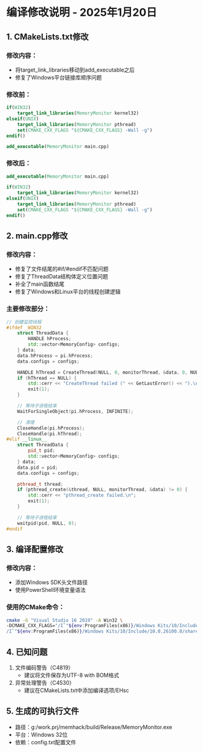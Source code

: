 # 编译修改说明 - 2025年1月20日

## 1. CMakeLists.txt修改
### 修改内容：
- 将target_link_libraries移动到add_executable之后
- 修复了Windows平台链接库顺序问题

### 修改前：
```cmake
if(WIN32)
    target_link_libraries(MemoryMonitor kernel32)
elseif(UNIX)
    target_link_libraries(MemoryMonitor pthread)
    set(CMAKE_CXX_FLAGS "${CMAKE_CXX_FLAGS} -Wall -g")
endif()

add_executable(MemoryMonitor main.cpp)
```

### 修改后：
```cmake
add_executable(MemoryMonitor main.cpp)

if(WIN32)
    target_link_libraries(MemoryMonitor kernel32)
elseif(UNIX)
    target_link_libraries(MemoryMonitor pthread)
    set(CMAKE_CXX_FLAGS "${CMAKE_CXX_FLAGS} -Wall -g")
endif()
```

## 2. main.cpp修改
### 修改内容：
- 修复了文件结尾的#if/#endif不匹配问题
- 修复了ThreadData结构体定义位置问题
- 补全了main函数结尾
- 修复了Windows和Linux平台的线程创建逻辑

### 主要修改部分：
```cpp
// 创建监控线程
#ifdef _WIN32
    struct ThreadData {
        HANDLE hProcess;
        std::vector<MemoryConfig> configs;
    } data;
    data.hProcess = pi.hProcess;
    data.configs = configs;

    HANDLE hThread = CreateThread(NULL, 0, monitorThread, &data, 0, NULL);
    if (hThread == NULL) {
        std::cerr << "CreateThread failed (" << GetLastError() << ").\n";
        exit(1);
    }

    // 等待子进程结束
    WaitForSingleObject(pi.hProcess, INFINITE);

    // 清理
    CloseHandle(pi.hProcess);
    CloseHandle(pi.hThread);
#elif __linux__
    struct ThreadData {
        pid_t pid;
        std::vector<MemoryConfig> configs;
    } data;
    data.pid = pid;
    data.configs = configs;

    pthread_t thread;
    if (pthread_create(&thread, NULL, monitorThread, &data) != 0) {
        std::cerr << "pthread_create failed.\n";
        exit(1);
    }

    // 等待子进程结束
    waitpid(pid, NULL, 0);
#endif
```

## 3. 编译配置修改
### 修改内容：
- 添加Windows SDK头文件路径
- 使用PowerShell环境变量语法

### 使用的CMake命令：
```bash
cmake -G "Visual Studio 16 2019" -A Win32 \
-DCMAKE_CXX_FLAGS="/I`"${env:ProgramFiles(x86)}/Windows Kits/10/Include/10.0.26100.0/um`" \
/I`"${env:ProgramFiles(x86)}/Windows Kits/10/Include/10.0.26100.0/shared`"" ..
```

## 4. 已知问题
1. 文件编码警告（C4819）
   - 建议将文件保存为UTF-8 with BOM格式
2. 异常处理警告（C4530）
   - 建议在CMakeLists.txt中添加编译选项/EHsc

## 5. 生成的可执行文件
- 路径：g:/work.prj/memhack/build/Release/MemoryMonitor.exe
- 平台：Windows 32位
- 依赖：config.txt配置文件

